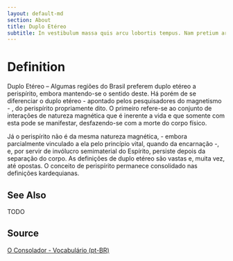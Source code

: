 ```yaml
---
layout: default-md
section: About
title: Duplo Etéreo
subtitle: In vestibulum massa quis arcu lobortis tempus. Nam pretium arcu in odio vulputate luctus.
---
```


# Definition
Duplo Etéreo – Algumas regiões do Brasil preferem duplo etéreo a perispírito, embora mantendo-se o sentido deste. Há porém de se diferenciar o duplo etéreo - apontado pelos pesquisadores do magnetismo - , do perispírito propriamente dito. O primeiro refere-se ao conjunto de interações de natureza magnética que é inerente a vida e que somente com esta pode se manifestar, desfazendo-se com a morte do corpo físico.

Já o perispírito não é da mesma natureza magnética, - embora parcialmente vinculado a ela pelo princípio vital, quando da encarnação -, e, por servir de invólucro semimaterial do Espírito, persiste depois da separação do corpo. As definições de duplo etéreo são vastas e, muita vez, até opostas. O conceito de perispírito permanece consolidado nas definições kardequianas.

## See Also
TODO

## Source
[O Consolador - Vocabulário (pt-BR)](http://www.oconsolador.com.br/linkfixo/vocabulario/principal.html)


